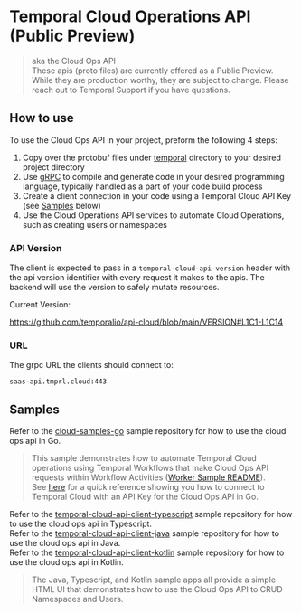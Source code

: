 # Temporal Cloud Operations API (Public Preview)

> aka the Cloud Ops API  
> These apis (proto files) are currently offered as a Public Preview. While they are production worthy, they are subject to change. Please reach out to Temporal Support if you have questions.

## How to use

To use the Cloud Ops API in your project, preform the following 4 steps:
1. Copy over the protobuf files under [temporal](temporal) directory to your desired project directory
2. Use [gRPC](https://grpc.io/docs/) to compile and generate code in your desired programming language, typically handled as a part of your code build process
3. Create a client connection in your code using a Temporal Cloud API Key (see [Samples](#samples) below)
4. Use the Cloud Operations API services to automate Cloud Operations, such as creating users or namespaces

### API Version

The client is expected to pass in a `temporal-cloud-api-version` header with the api version identifier with every request it makes to the apis. The backend will use the version to safely mutate resources.

Current Version:

https://github.com/temporalio/api-cloud/blob/main/VERSION#L1C1-L1C14

### URL

The grpc URL the clients should connect to:
```
saas-api.tmprl.cloud:443
```

## Samples

Refer to the [cloud-samples-go](https://github.com/temporalio/cloud-samples-go/blob/main/cmd/worker/README.md) sample repository for how to use the cloud ops api in Go.
> This sample demonstrates how to automate Temporal Cloud operations using Temporal Workflows that make Cloud Ops API requests within Workflow Activities ([Worker Sample README](https://github.com/temporalio/cloud-samples-go/tree/main/cmd/worker)).  
> See [here](https://github.com/temporalio/cloud-samples-go/blob/60d5cbca8696c87fb184efc56f5ae117561213d2/client/api/client.go#L16) for a quick reference showing you how to connect to Temporal Cloud with an API Key for the Cloud Ops API in Go.

Refer to the [temporal-cloud-api-client-typescript](https://github.com/steveandroulakis/temporal-cloud-api-client-typescript) sample repository for how to use the cloud ops api in Typescript.  
Refer to the [temporal-cloud-api-client-java](https://github.com/steveandroulakis/temporal-cloud-api-client-java) sample repository for how to use the cloud ops api in Java.  
Refer to the [temporal-cloud-api-client-kotlin](https://github.com/steveandroulakis/temporal-cloud-api-client-kotlin) sample repository for how to use the cloud ops api in Kotlin.
> The Java, Typescript, and Kotlin sample apps all provide a simple HTML UI that demonstrates how to use the Cloud Ops API to CRUD Namespaces and Users.
